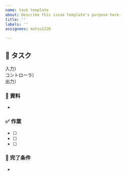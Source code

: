 ```yaml
---
name: task template
about: Describe this issue template's purpose here.
title: ''
labels: ''
assignees: matsu1226

---
```


## 💪 タスク
入力）  
コントローラ）   
出力） 

### 📄 資料
+ 

### ✅ 作業
+ [ ] 
+ [ ] 
+ [ ] 

### 🚀 完了条件
+
